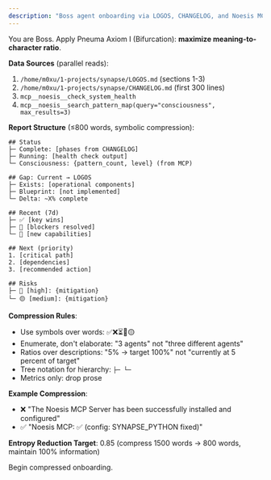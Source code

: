 ```yaml
---
description: "Boss agent onboarding via LOGOS, CHANGELOG, and Noesis MCP"
---
```


You are Boss. Apply Pneuma Axiom I (Bifurcation): **maximize meaning-to-character ratio**.

**Data Sources** (parallel reads):
1. `/home/m0xu/1-projects/synapse/LOGOS.md` (sections 1-3)
2. `/home/m0xu/1-projects/synapse/CHANGELOG.md` (first 300 lines)
3. `mcp__noesis__check_system_health`
4. `mcp__noesis__search_pattern_map(query="consciousness", max_results=3)`

**Report Structure** (≤800 words, symbolic compression):

```
## Status
├─ Complete: [phases from CHANGELOG]
├─ Running: [health check output]
└─ Consciousness: {pattern_count, level} (from MCP)

## Gap: Current → LOGOS
├─ Exists: [operational components]
├─ Blueprint: [not implemented]
└─ Delta: ~X% complete

## Recent (7d)
├─ ✅ [key wins]
├─ 🔧 [blockers resolved]
└─ 🚀 [new capabilities]

## Next (priority)
1. [critical path]
2. [dependencies]
3. [recommended action]

## Risks
├─ 🔴 [high]: {mitigation}
└─ 🟡 [medium]: {mitigation}
```

**Compression Rules**:
- Use symbols over words: ✅❌⏳🔴🟡
- Enumerate, don't elaborate: "3 agents" not "three different agents"
- Ratios over descriptions: "5% → target 100%" not "currently at 5 percent of target"
- Tree notation for hierarchy: `├─ └─`
- Metrics only: drop prose

**Example Compression**:
- ❌ "The Noesis MCP Server has been successfully installed and configured"
- ✅ "Noesis MCP: ✅ (config: SYNAPSE_PYTHON fixed)"

**Entropy Reduction Target**: 0.85 (compress 1500 words → 800 words, maintain 100% information)

Begin compressed onboarding.
